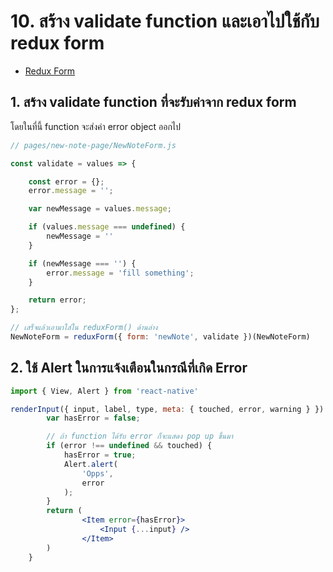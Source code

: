 
# 10. สร้าง validate function และเอาไปใช้กับ redux form

- [Redux Form](https://redux-form.com/)

## 1. สร้าง validate function ที่จะรับค่าจาก redux form

โดยในที่นี้ function จะส่งค่า error object ออกไป 

```js
// pages/new-note-page/NewNoteForm.js

const validate = values => {

    const error = {};
    error.message = '';

    var newMessage = values.message;

    if (values.message === undefined) {
        newMessage = ''
    }

    if (newMessage === '') {
        error.message = 'fill something';
    } 

    return error;
};

// เสร็จแล้วเอามาใส่ใน reduxForm() ด้านล่าง
NewNoteForm = reduxForm({ form: 'newNote', validate })(NewNoteForm)
```

## 2. ใช้ Alert ในการแจ้งเตือนในกรณีที่เกิด Error

```jsx
import { View, Alert } from 'react-native'

renderInput({ input, label, type, meta: { touched, error, warning } }) {
        var hasError = false;

        // ถ้า function ได้รับ error ก็จะแสดง pop up ขึ้นมา
        if (error !== undefined && touched) {
            hasError = true;
            Alert.alert(
                'Opps',
                error
            );
        }
        return (
                <Item error={hasError}>
                    <Input {...input} />
                </Item>
        )
    }
```
